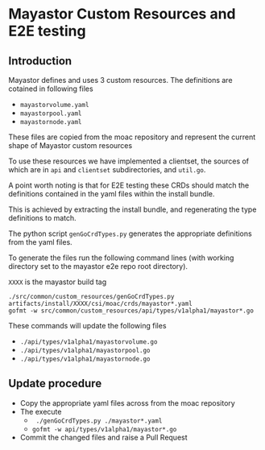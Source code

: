 # Mayastor Custom Resources and E2E testing
## Introduction
Mayastor defines and uses 3 custom resources.
The definitions are cotained in following files
* `mayastorvolume.yaml`
* `mayastorpool.yaml`
* `mayastornode.yaml`

These files are copied from the moac repository and represent the current shape
 of Mayastor custom resources

To use these resources we have implemented a clientset,
the sources of which are in `api` and `clientset` subdirectories,
and `util.go`.

A point worth noting  is that for E2E testing these CRDs should match the
 definitions contained in the yaml files within the install bundle.

This is achieved by extracting the install bundle,
and regenerating the type definitions to match.

The python script `genGoCrdTypes.py` generates the appropriate definitions from
the yaml files.

To generate the files run the following command lines (with
working directory set to the mayastor e2e repo root directory).

`XXXX` is the mayastor build tag

```
./src/common/custom_resources/genGoCrdTypes.py artifacts/install/XXXX/csi/moac/crds/mayastor*.yaml
gofmt -w src/common/custom_resources/api/types/v1alpha1/mayastor*.go
```

These commands will update the following files
* `./api/types/v1alpha1/mayastorvolume.go`
* `./api/types/v1alpha1/mayastorpool.go`
* `./api/types/v1alpha1/mayastornode.go`

## Update procedure
* Copy the appropriate yaml files across from the moac repository
* The execute
  * ``` ./genGoCrdTypes.py ./mayastor*.yaml```
  * ``` gofmt -w api/types/v1alpha1/mayastor*.go ```
* Commit the changed files and raise a Pull Request
